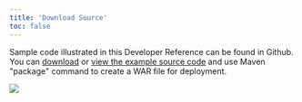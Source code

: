```yaml
---
title: 'Download Source'
toc: false
---
```

Sample code illustrated in this Developer Reference can be found in Github. You can [download](https://github.com/keikai/dev-ref/archive/master.zip) or [view the example source code](https://github.com/keikai/dev-ref) and use Maven "package" command to create a WAR file for deployment.

![]({{site.devref_image_folder}}/dev-ref-guide.png) 


